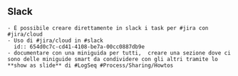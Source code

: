 ## Slack
	- É possibile creare direttamente in slack i task per #jira con #jira/cloud
	- Uso di #jira/cloud in #slack
	  id:: 654d0c7c-cd41-4108-be7a-00cc0887db9e
	- documentare con una miniguida per tutti,  creare una sezione dove ci sono delle miniguide smart da condividere con gli altri tramite lo **show as slide** di #LogSeq #Process/Sharing/Howtos